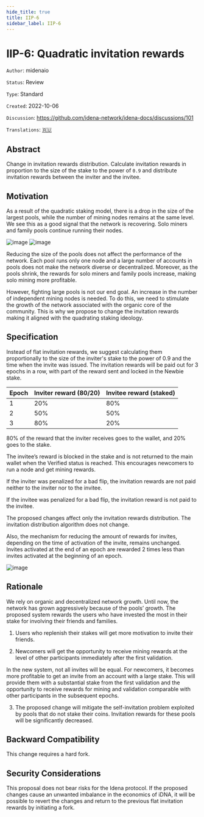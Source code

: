 ```yaml
---
hide_title: true
title: IIP-6
sidebar_label: IIP-6
---
```


# IIP-6: Quadratic invitation rewards

`Author`: midenaio

`Status`: Review

`Type`: Standard

`Created`: 2022-10-06

`Discussion`: https://github.com/idena-network/idena-docs/discussions/101

`Translations`: [🇷🇺](https://medium.com/idena/651ade00fcc) 

## Abstract

Change in invitation rewards distribution. Calculate invitation rewards in proportion to the size of the stake to the power of `0.9` and distribute invitation rewards between the inviter and the invitee.

## Motivation

As a result of the quadratic staking model, there is a drop in the size of the largest pools, while the number of mining nodes remains at the same level. We see this as a good signal that the network is recovering. Solo miners and family pools continue running their nodes.

![image](/img/iip/iip-6/validators.png)
![image](/img/iip/iip-6/top10pools.png)

Reducing the size of the pools does not affect the performance of the network. Each pool runs only one node and a large number of accounts in pools does not make the network diverse or decentralized. Moreover, as the pools shrink, the rewards for solo miners and family pools increase, making solo mining more profitable.

However, fighting large pools is not our end goal. An increase in the number of independent mining nodes is needed. To do this, we need to stimulate the growth of the network associated with the organic core of the community. This is why we propose to change the invitation rewards making it aligned with the quadrating staking ideology.

## Specification

Instead of flat invitation rewards, we suggest calculating them proportionally to the size of the inviter's stake to the power of 0.9 and the time when the invite was issued. The invitation rewards will be paid out for 3 epochs in a row, with part of the reward sent and locked in the Newbie stake.

| Epoch | Inviter reward (80/20) | Invitee reward (staked) |
| ----- | ---------------------- | ----------------------- |
| 1     | 20%                    | 80%                     |
| 2     | 50%                    | 50%                     |
| 3     | 80%                    | 20%                     |

80% of the reward that the inviter receives goes to the wallet, and 20% goes to the stake.

The invitee’s reward is blocked in the stake and is not returned to the main wallet when the Verified status is reached. This encourages newcomers to run a node and get mining rewards.

If the inviter was penalized for a bad flip, the invitation rewards are not paid neither to the inviter nor to the invitee.

If the invitee was penalized for a bad flip, the invitation reward is not paid to the invitee.

The proposed changes affect only the invitation rewards distribution. The invitation distribution algorithm does not change.

Also, the mechanism for reducing the amount of rewards for invites, depending on the time of activation of the invite, remains unchanged. Invites activated at the end of an epoch are rewarded 2 times less than invites activated at the beginning of an epoch.

![image](/img/iip/iip-6/discounts.png)

## Rationale

We rely on organic and decentralized network growth. Until now, the network has grown aggressively because of the pools’ growth. The proposed system rewards the users who have invested the most in their stake for involving their friends and families.

1. Users who replenish their stakes will get more motivation to invite their friends.

2. Newcomers will get the opportunity to receive mining rewards at the level of other participants immediately after the first validation.

In the new system, not all invites will be equal. For newcomers, it becomes more profitable to get an invite from an account with a large stake. This will provide them with a substantial stake from the first validation and the opportunity to receive rewards for mining and validation comparable with other participants in the subsequent epochs.

3. The proposed change will mitigate the self-invitation problem exploited by pools that do not stake their coins. Invitation rewards for these pools will be significantly decreased.

## Backward Compatibility

This change requires a hard fork.

## Security Considerations

This proposal does not bear risks for the Idena protocol. If the proposed changes cause an unwanted imbalance in the economics of iDNA, it will be possible to revert the changes and return to the previous flat invitation rewards by initiating a fork.
